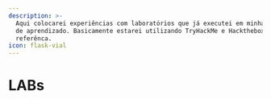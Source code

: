 ```yaml
---
description: >-
  Aqui colocarei experiências com laboratórios que já executei em minha jornada
  de aprendizado. Basicamente estarei utilizando TryHackMe e Hackthebox como
  referênca.
icon: flask-vial
---
```


# LABs

